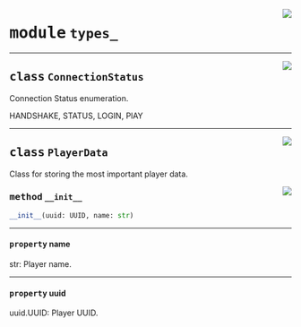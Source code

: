 <!-- markdownlint-disable -->

<a href="https://github.com/DavisDmitry/pyCubes/tree/0.2.0/cubes/types_.py#L0"><img align="right" style="float:right;" src="https://img.shields.io/badge/-source-cccccc?style=flat-square"></a>

# <kbd>module</kbd> `types_`






---

<a href="https://github.com/DavisDmitry/pyCubes/tree/0.2.0/cubes/types_.py#L5"><img align="right" style="float:right;" src="https://img.shields.io/badge/-source-cccccc?style=flat-square"></a>

## <kbd>class</kbd> `ConnectionStatus`
Connection Status enumeration. 

HANDSHAKE, STATUS, LOGIN, PlAY 





---

<a href="https://github.com/DavisDmitry/pyCubes/tree/0.2.0/cubes/types_.py#L17"><img align="right" style="float:right;" src="https://img.shields.io/badge/-source-cccccc?style=flat-square"></a>

## <kbd>class</kbd> `PlayerData`
Class for storing the most important player data. 

<a href="https://github.com/DavisDmitry/pyCubes/tree/0.2.0/cubes/types_.py#L20"><img align="right" style="float:right;" src="https://img.shields.io/badge/-source-cccccc?style=flat-square"></a>

### <kbd>method</kbd> `__init__`

```python
__init__(uuid: UUID, name: str)
```






---

#### <kbd>property</kbd> name

str: Player name. 

---

#### <kbd>property</kbd> uuid

uuid.UUID: Player UUID. 




